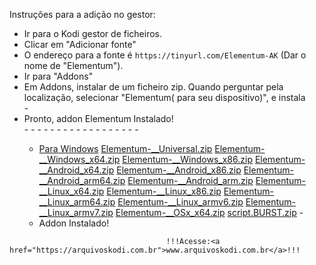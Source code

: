 Instruções para a adição no gestor:


<p align="left">
  <ul>
    <li>Ir para o Kodi gestor de ficheiros.</li>
    <li>Clicar em "Adicionar fonte"</li>
    <li>O endereço para a fonte é <code>https://tinyurl.com/Elementum-AK</code> (Dar o nome de "Elementum").</li>
    <li>Ir para "Addons"</li>
    <li>Em Addons, instalar de um ficheiro zip. Quando perguntar pela localização, selecionar "Elementum( para seu dispositivo)", e instala </li>
    -
    <li>Pronto, addon Elementum Instalado!</li>
-
-
-
-   
-
-
-
-
-
-   
-
-    
-
-
-
-   
-
-
<p align="left">
  <ul>
        <li> 
	 <a href="https://arquivoskodi.com.br/Addons/Elementum-343242/Para Windows">Para Windows</a>		
	 <a href="Elementum-__Universal.zip">Elementum-__Universal.zip</a>
	 <a href="https://arquivoskodi.com.br/Addons/Elementum-343242/Elementum-__Windows_x64.zip">Elementum-__Windows_x64.zip</a>
	 <a href="Elementum-__Windows_x86.zip">Elementum-__Windows_x86.zip</a>
	 <a href="Elementum-__Android_x64.zip">Elementum-__Android_x64.zip</a>
	 <a href="Elementum-__Android_x86.zip">Elementum-__Android_x86.zip</a>
	 <a href="Elementum-__Android_arm64.zip">Elementum-__Android_arm64.zip</a>
	 <a href="Elementum-__Android_arm.zip">Elementum-__Android_arm.zip</a>
	 <a href="Elementum-__Linux_x64.zip">Elementum-__Linux_x64.zip</a>
	 <a href="Elementum-__Linux_x86.zip">Elementum-__Linux_x86.zip</a>
	 <a href="Elementum-__Linux_arm64.zip">Elementum-__Linux_arm64.zip</a>
	 <a href="Elementum-__Linux_armv6.zip">Elementum-__Linux_armv6.zip</a>
	 <a href="Elementum-__Linux_armv7.zip">Elementum-__Linux_armv7.zip</a>
	 <a href="Elementum-__OSx_x64.zip">Elementum-__OSx_x64.zip</a>
	 <a href="script.BURST.zip">script.BURST.zip</a>
   -
    <li>Addon Instalado!</li>
    
</ul>








    
</ul>

                                       !!!Acesse:<a href="https://arquivoskodi.com.br">www.arquivoskodi.com.br</a>!!!
                                       

</p>
                                       

</p>
